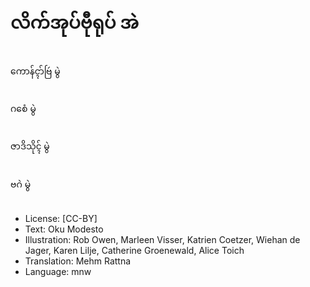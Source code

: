 # လိက်အုပ်ဗီုရုပ် အဲ

##
ကောန်ၚာ်ဗြဴ မွဲ

##
ဂစေံ မွဲ

##
ဇာဒိသိုၚ် မွဲ

##
ဗဂဲ မွဲ

##
* License: [CC-BY]
* Text: Oku Modesto
* Illustration: Rob Owen, Marleen Visser, Katrien Coetzer, Wiehan de Jager, Karen Lilje, Catherine Groenewald, Alice Toich
* Translation: Mehm Rattna
* Language: mnw
